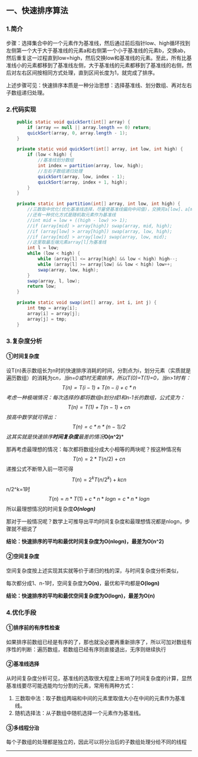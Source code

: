 ## 一、快速排序算法

### 1.简介

步骤：选择集合中的一个元素作为基准线，然后通过前后指针low、high循环找到左侧第一个大于大于基准线的元素a和右侧第一个小于基准线的元素b，交换ab，然后重复这一过程直到low=high，然后交换low和基准线的元素。至此，所有比基准线小的元素都移到了基准线左侧，大于基准线的元素都移到了基准线的右侧，然后对左右区间按相同方式处理，直到区间长度为1，就完成了排序。

上述步骤可见：快速排序本质是一种分治思想：选择基准线、划分数组、再对左右子数组递归处理。

### 2.代码实现

```java
	public static void quickSort(int[] array) {
        if (array == null || array.length == 0) return;
        quickSort(array, 0, array.length - 1);
    }

    private static void quickSort(int[] array, int low, int high) {
        if (low < high) {
            //基准线划分数组
            int index = partition(array, low, high);
            //左右子数组递归处理
            quickSort(array, low, index - 1);
            quickSort(array, index + 1, high);
        }
    }

    private static int partition(int[] array, int low, int high) {
        //三数取中优化(优化基准线选择，尽量使基准线偏向中间值)，交换完a[low]、a[mid]、a[high]满足：中 小 大
        //还有一种优化方式是随机取元素作为基准线
        //int mid = low + ((high - low) >> 1);
        //if (array[mid] > array[high]) swap(array, mid, high);
        //if (array[low] > array[high]) swap(array, low, high);
        //if (array[mid] > array[low]) swap(array, low, mid);
        //这里取最左端元素array[l]为基准线
        int l = low;
        while (low < high) {
            while (array[l] <= array[high] && low < high) high--;
            while (array[l] >= array[low] && low < high) low++;
            swap(array, low, high);
        }
        swap(array, l, low);
        return low;
    }

    private static void swap(int[] array, int i, int j) {
        int tmp = array[i];
        array[i] = array[j];
        array[j] = tmp;
    }
```

### 3.复杂度分析

#### ①时间复杂度

设T(n)表示数组长为n时的快速排序消耗的时间，分割点为i，划分元素（实质就是遍历数组）的消耗为c*n，当n=0或1时无需排序，所以T(0)=T(1)=0，当n>1时有：
$$
T(n)=T(i-1)+T(n-i)+c*n
$$
考虑一种极端情况：每次选择的i都将数组n划分成1和n-1长的数组，公式变为：
$$
T(n)=T(1)+T(n-1)+cn
$$
按高中数学就可得出：
$$
T(n)=c*n*(n-1)/2
$$
这其实就是快速排序**时间复杂度**最差的情况***O(n^2)***

那再考虑最理想的情况：每次都将数组分成大小相等的两块呢？按这种情况有
$$
T(n)=2*T(n/2)+cn
$$
递推公式不断带入前一项可得
$$
T(n)=2^kT(n/2^k) + kcn
$$
n/2^k=1时
$$
T(n)=n*T(1) + c*n*log n=c*n*logn
$$
所以最理想情况的时间复杂度***O(nlogn)***

那对于一般情况呢？数学上可推导出平均时间复杂度和最理想情况都是nlogn，步骤就不细说了

**结论：快速排序的平均和最优时间复杂度为O(nlogn)，最差为O(n^2)**

#### ②空间复杂度

空间复杂度按上述实现其实就等价于递归的栈的深，与时间复杂度分析类似，

每次都分成1、n-1时，空间复杂度为**O(n)**，最优和平均都是**O(logn)**

**结论：快速排序的平均和最优空间复杂度为O(logn)，最差为O(n)**

### 4.优化手段

#### ①排序前的有序性检查

如果排序前数组已经是有序的了，那也就没必要再重新排序了，所以可加对数组有序性的判断：遍历数组，若数组已经有序则直接退出，无序则继续执行

#### ②基准线选择

从时间复杂度分析可见，基准线的选取很大程度上影响了时间复杂度的计算，显然基准线要尽可能选能均匀分割的元素，常用有两种方式：

1. 三数取中法：取子数组两端和中间的元素里取值大小在中间的元素作为基准线。
2. 随机选择法：从子数组中随机选择一个元素作为基准线。

#### ③多线程分治

每个子数组的处理都是独立的，因此可以将分治后的子数组处理分给不同的线程

------

[1]: https://zhuanlan.zhihu.com/p/139056506	"快速排序优化：一步一步优化，将快速排序的性能提升5倍"
[2]: https://www.cnblogs.com/HDK2016/p/6876313.html	"快速排序（算法）"

